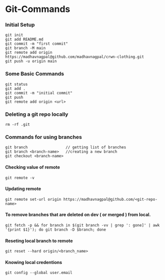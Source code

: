 # Git-Commands

### Initial Setup

```
git init
git add README.md
git commit -m "first commit"
git branch -M main
git remote add origin https://madhavnagpal@github.com/madhavnagpal/crwn-clothing.git
git push -u origin main
```

### Some Basic Commands

```
git status
git add .
git commit -m "initial commit"
git push
git remote add origin <url>
```

### Deleting a git repo locally

```
rm -rf .git
```

### Commands for using branches

```
git branch                 // getting list of branches
git branch <branch-name>   //creating a new branch
git checkout <branch-name>
```

#### Checking value of remote

```
git remote -v
```

#### Updating remote

```
git remote set-url origin https://madhavnagpal@github.com/<git-repo-name>
```

#### To remove branches that are deleted on dev ( or merged ) from local.

```
git fetch -p && for branch in $(git branch -vv | grep ': gone]' | awk '{print $1}'); do git branch -D $branch; done
```

#### Reseting local branch to remote

```
git reset --hard origin/<branch_name>
```

#### Knowing local credentions

```
git config --global user.email
```
